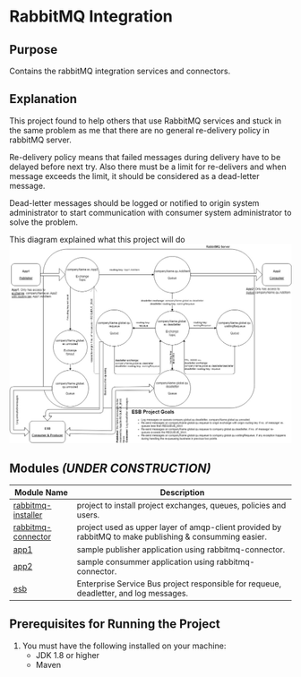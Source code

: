 # RabbitMQ Integration 

Purpose
-------
Contains the rabbitMQ integration services and connectors.


Explanation
-----------
This project found to help others that use RabbitMQ services and stuck in the
same problem as me that there are no general re-delivery policy in rabbitMQ server.

Re-delivery policy means that failed messages during delivery have to be delayed
before next try. Also there must be a limit for re-delivers and when message exceeds
the limit, it should be considered as a dead-letter message.

Dead-letter messages should be logged or notified to origin system administrator to start
communication with consumer system administrator to solve the problem.

This diagram explained what this project will do
![ScreenShot](project%20description%20diagram.jpg)


## Modules **_(UNDER CONSTRUCTION)_**
Module Name | Description
------------ | -----------
[rabbitmq-installer](rabbitmq-installer/README.md) | project to install project exchanges, queues, policies and users.
[rabbitmq-connector](rabbitmq-connector/README.md) | project used as upper layer of amqp-client provided by rabbitMQ to make publishing & consumming easier.
[app1](app1/README.md) | sample publisher application using rabbitmq-connector.
[app2](app2/README.md) | sample consummer application using rabbitmq-connector.
[esb](esb/README.md) | Enterprise Service Bus project responsible for requeue, deadletter, and log messages.


Prerequisites for Running the Project
-------------------------------------
1. You must have the following installed on your machine:
   - JDK 1.8 or higher
   - Maven
